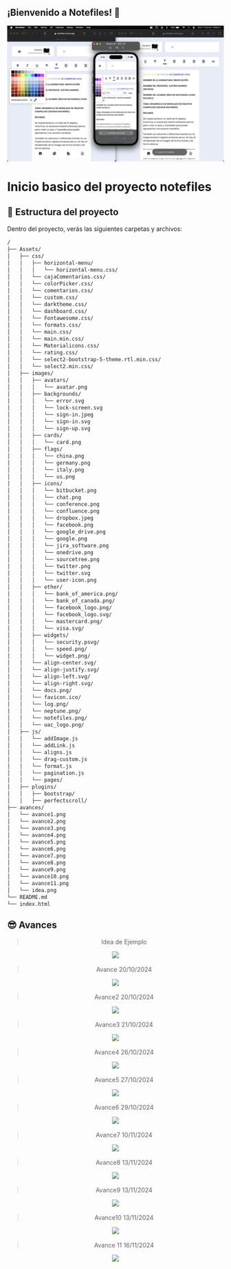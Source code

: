 ## ¡Bienvenido a Notefiles! 🚀

  <img src='avances/preview.png'>


# Inicio basico del proyecto notefiles

## 🚀 Estructura del proyecto

Dentro del proyecto, verás las siguientes carpetas y archivos:

```text
/
├── Assets/
│   ├── css/
│   │   ├── horizontal-menu/
│   │   │   └── horizontal-menu.css/
│   │   └── cajaComentarios.css/
│   │   └── colorPicker.css/
│   │   └── comentarios.css/
│   │   └── custom.css/
│   │   └── darktheme.css/
│   │   └── dashboard.css/
│   │   └── Fontawesome.css/
│   │   └── formats.css/
│   │   └── main.css/
│   │   └── main.min.css/
│   │   └── Materialicons.css/
│   │   └── rating.css/
│   │   └── select2-bootstrap-5-theme.rtl.min.css/
│   │   └── select2.min.css/
│   ├── images/
│   │   ├── avatars/
│   │   │   └── avatar.png
│   │   ├── backgrounds/
│   │   │   └── error.svg
│   │   │   └── lock-screen.svg
│   │   │   └── sign-in.jpeg
│   │   │   └── sign-in.svg
│   │   │   └── sign-up.svg
│   │   ├── cards/
│   │   │   └── card.png
│   │   ├── flags/
│   │   │   └── china.png
│   │   │   └── germany.png
│   │   │   └── italy.png
│   │   │   └── us.png
│   │   ├── icons/
│   │   │   └── bitbucket.png
│   │   │   └── chat.png
│   │   │   └── conference.png
│   │   │   └── confluence.png
│   │   │   └── dropbox.jpeg
│   │   │   └── facebook.png
│   │   │   └── google_drive.png
│   │   │   └── google.png
│   │   │   └── jira_software.png
│   │   │   └── onedrive.png
│   │   │   └── sourcetree.png
│   │   │   └── twitter.png
│   │   │   └── twitter.svg
│   │   │   └── user-icon.png
│   │   ├── other/
│   │   │   └── bank_of_america.png/
│   │   │   └── bank_of_canada.png/
│   │   │   └── facebook_logo.png/
│   │   │   └── facebook_logo.svg/
│   │   │   └── mastercard.png/
│   │   │   └── visa.svg/
│   │   ├── widgets/
│   │   │   └── security.psvg/
│   │   │   └── speed.png/
│   │   │   └── widget.png/
│   │   └── align-center.svg/
│   │   └── align-justify.svg/
│   │   └── align-left.svg/
│   │   └── align-right.svg/  
│   │   └── docs.png/
│   │   └── favicon.ico/
│   │   └── log.png/
│   │   └── neptune.png/
│   │   └── notefiles.png/
│   │   └── uac_logo.png/         
│   ├── js/
│   │   └── addImage.js
│   │   └── addLink.js
│   │   └── aligns.js
│   │   └── drag-custom.js
│   │   └── format.js
│   │   └── pagination.js
│   │   └── pages/
│   ├── plugins/
│   │   ├── bootstrap/
│   │   ├── perfectscroll/
├── avances/
│   └── avance1.png
│   └── avance2.png
│   └── avance3.png
│   └── avance4.png
│   └── avance5.png
│   └── avance6.png
│   └── avance7.png
│   └── avance8.png
│   └── avance9.png
│   └── avance10.png
│   └── avance11.png
│   └── idea.png
└── README.md
└── index.html
```
## 😎 Avances

<div align="center">
  
 > Idea de Ejemplo

  <img src='avances/idea.png'>

> Avance 20/10/2024

  <img src='avances/avance1.png'>

> Avance2 20/10/2024

  <img src='avances/avance2.png'>

> Avance3 21/10/2024

  <img src='avances/avance3.png'>

> Avance4 26/10/2024

  <img src='avances/avance4.png'>

> Avance5 27/10/2024

  <img src='avances/avance5.png'>

> Avance6 29/10/2024

  <img src='avances/avance6.png'>

> Avance7 10/11/2024

  <img src='avances/avance7.png'>

> Avance8 13/11/2024

  <img src='avances/avance8.png'>

> Avance9 13/11/2024

  <img src='avances/avance9.png'>

> Avance10 13/11/2024

  <img src='avances/avance10.png'>

> Avance 11 16/11/2024

  <img src='avances/avance11.png'>

</div>


